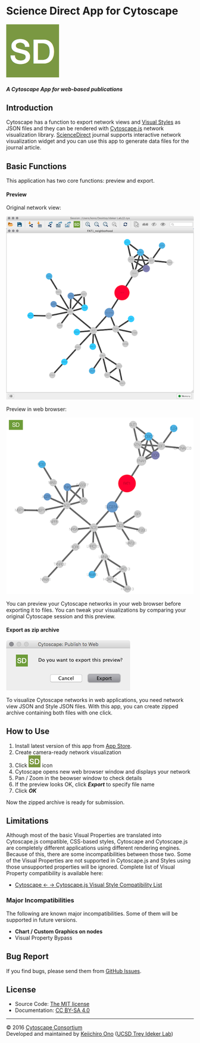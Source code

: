 # Science Direct App for Cytoscape

![](icon32.png)

##### A Cytoscape App for web-based publications

## Introduction
Cytoscape has a function to export network views and [Visual Styles](http://wiki.cytoscape.org/Cytoscape_User_Manual/Visual_Styles) as JSON files and they can be rendered with [Cytoscape.js](http://js.cytoscape.org/) network visualization library.  [ScienceDirect](https://www.elsevier.com/books-and-journals/content-innovation/interactive-network-viewer) journal supports interactive network visualization widget and you can use this app to generate data files for the journal article.

## Basic Functions
This application has two core functions: preview and export.

#### Preview

Original network view:

![](images/original.png)

Preview in web browser:

![](images/preview.png)

You can preview your Cytoscape networks in your web browser before exporting it to files.  You can tweak your visualizations by comparing your original Cytoscape session and this preview. 


#### Export as zip archive

![](images/export.png)

To visualize Cytoscape networks in web applications, you need network view JSON and Style JSON files. With this app, you can create zipped archive containing both files with one click.


## How to Use

1. Install latest version of this app from [App Store](http://apps.cytoscape.org/apps/sciencedirect).
1. Create camera-ready network visualization
1. Click ![](images/icon32.png) icon
1. Cytoscape opens new web browser window and displays your network
1. Pan / Zoom in the beowser window to check details
1. If the preview looks OK, click ___Export___ to specify file name
1. Click ___OK___

Now the zipped archive is ready for submission. 

## Limitations
Although most of the basic Visual Properties are translated into Cytoscape.js compatible, CSS-based styles, Cytoscape and Cytoscape.js are completely different applications using different rendering engines. Because of this, there are some incompatibilities between those two.  Some of the Visual Properties are not supported in Cytoscape.js and Styles using those unsupported properties will be ignored.  Complete list of Visual Property compatibility is available here:

* [Cytoscape &larr; &rarr; Cytoscape.js Visual Style Compatibility List](https://docs.google.com/spreadsheets/d/1iTDKGjro1-L7HGz1ftozqDKRxjQVSPF28jQLt7XGrSg/edit?usp=sharing)

### Major Incompatibilities
The following are known major incompatibilities.  Some of them will be supported in future versions.

* __Chart / Custom Graphics on nodes__
* Visual Property Bypass


## Bug Report
If you find bugs, please send them from [GitHub Issues](https://github.com/idekerlab/science-direct-app/issues).

## License
* Source Code: [The MIT license](http://opensource.org/licenses/MIT)
* Documentation: [CC BY-SA 4.0](http://creativecommons.org/licenses/by-sa/4.0/)

----
&copy; 2016 [Cytoscape Consortium](http://www.cytoscape.org/)  
Developed and maintained by [Keiichiro Ono](http://keiono.github.io/) ([UCSD Trey Ideker Lab](http://idekerlab.ucsd.edu/Pages/default.aspx))
